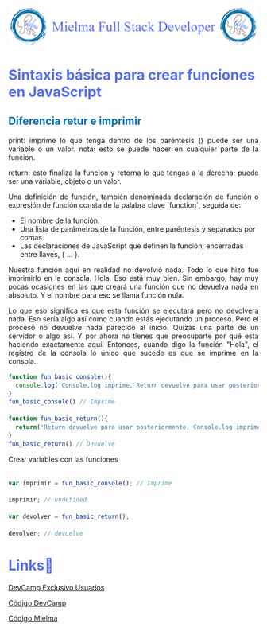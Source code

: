 ![Logo Mielma](Logo/Logo_Encabezado.png)

# <b><font color="#556CEE">Sintaxis básica para crear funciones en JavaScript</font></b>

## <b><font color="#006cb5">Diferencia retur e imprimir</font></b>
<p style="text-align: justify;">
print: imprime lo que tenga dentro de los paréntesis () puede ser una variable o un valor. nota: esto se puede hacer en cualquier parte de la funcion.  
<p style="text-align: justify;">
return: esto finaliza la funcion y retorna lo que tengas a la derecha; puede ser una variable, objeto o un valor.


<p style="text-align: justify;">
Una definición de función, también denominada declaración de función o expresión de función consta de la palabra clave `function`, seguida de:

+ El nombre de la función.
+ Una lista de parámetros de la función, entre paréntesis y separados por comas.
+ Las declaraciones de JavaScript que definen la función, encerradas entre llaves, { ... }.

<p style="text-align: justify;">
Nuestra función aquí en realidad no devolvió nada. Todo lo que hizo fue imprimirlo en la consola. Hola. Eso está muy bien. Sin embargo, hay muy pocas ocasiones en las que creará una función que no devuelva nada en absoluto. Y el nombre para eso se llama función nula.

<p style="text-align: justify;">
Lo que eso significa es que esta función se ejecutará pero no devolverá nada. Eso sería algo así como cuando estás ejecutando un proceso. Pero el proceso no devuelve nada parecido al inicio. Quizás una parte de un servidor o algo así. Y por ahora no tienes que preocuparte por qué está haciendo exactamente aquí. Entonces, cuando digo la función "Hola", el registro de la consola lo único que sucede es que se imprime en la consola..

```js
function fun_basic_console(){
  console.log('Console.log imprime, Return devuelve para usar posteriormente, ')
}
fun_basic_console() // Imprime

function fun_basic_return(){
  return('Return devuelve para usar posteriormente, Console.log imprime')
}
fun_basic_return() // Devuelve
```
Crear variables con las funciones
```js

var imprimir = fun_basic_console(); // Imprime

imprimir; // undefined

var devolver = fun_basic_return();

devolver; // devuelve

```



<!-- ## <b><font color="#006cb5">Coding Exercise</font></b>
```js
```
Resultado:
```js
``` -->


# <b><font color="#556CEE">Links🔗</font></b>

[DevCamp Exclusivo Usuarios](https://basque.devcamp.com/pt-full-stack-development-javascript-python-react/guide/section-introduction-introduction-javascript-functions)  

[Código DevCamp](https://github.com/rails-camp/javascript-programming/blob/master/section_d_01_function_syntax.js)

[Código Mielma](https://codepen.io/ElizabethMaranon/pen/bGyqzPN)
